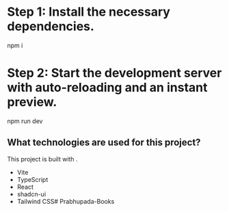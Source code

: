 # Step 1: Install the necessary dependencies.
npm i

# Step 2: Start the development server with auto-reloading and an instant preview.
npm run dev

## What technologies are used for this project?

This project is built with .

- Vite
- TypeScript
- React
- shadcn-ui
- Tailwind CSS# Prabhupada-Books